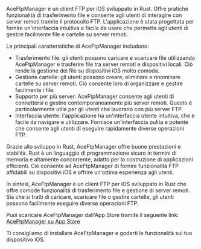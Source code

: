 AceFtpManager è un client FTP per iOS sviluppato in Rust. Offre pratiche funzionalità di trasferimento file e consente agli utenti di interagire con server remoti tramite il protocollo FTP. L'applicazione è stata progettata per fornire un'interfaccia intuitiva e facile da usare che permetta agli utenti di gestire facilmente file e cartelle su server remoti.

Le principali caratteristiche di AceFtpManager includono:

- Trasferimento file: gli utenti possono caricare e scaricare file utilizzando AceFtpManager e trasferire file tra server remoti e dispositivi locali. Ciò rende la gestione dei file su dispositivi iOS molto comoda.
- Gestione cartelle: gli utenti possono creare, eliminare e rinominare cartelle su server remoti. Ciò consente loro di organizzare e gestire facilmente i file.
- Supporto per più server: AceFtpManager consente agli utenti di connettersi e gestire contemporaneamente più server remoti. Questo è particolarmente utile per gli utenti che lavorano con più server FTP.
- Interfaccia utente: l'applicazione ha un'interfaccia utente intuitiva, che è facile da navigare e utilizzare. Fornisce un'interfaccia pulita e potente che consente agli utenti di eseguire rapidamente diverse operazioni FTP.

Grazie allo sviluppo in Rust, AceFtpManager offre buone prestazioni e stabilità. Rust è un linguaggio di programmazione sicuro in termini di memoria e altamente concorrente, adatto per la costruzione di applicazioni efficienti. Ciò consente ad AceFtpManager di fornire funzionalità FTP affidabili su dispositivi iOS e offrire un'ottima esperienza agli utenti.

In sintesi, AceFtpManager è un client FTP per iOS sviluppato in Rust che offre comode funzionalità di trasferimento file e gestione di server remoti. Sia che si tratti di caricare, scaricare file o gestire cartelle, gli utenti possono facilmente eseguire diverse operazioni FTP.

Puoi scaricare AceFtpManager dall'App Store tramite il seguente link: [AceFtpManager su App Store](https://apps.apple.com/us/app/ace-ftp-manager/id6445859177)

Ti consigliamo di installare AceFtpManager e goderti le funzionalità sul tuo dispositivo iOS.
